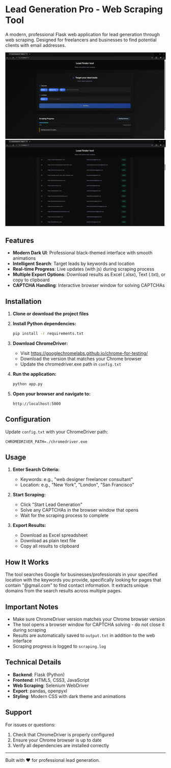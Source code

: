 # Lead Generation Pro - Web Scraping Tool

A modern, professional Flask web application for lead generation through web scraping. Designed for freelancers and businesses to find potential clients with email addresses.

![Searching page](imgs/1.png)
![Results page](imgs/2.png)

## Features

- **Modern Dark UI**: Professional black-themed interface with smooth animations
- **Intelligent Search**: Target leads by keywords and location
- **Real-time Progress**: Live updates (with js) during scraping process
- **Multiple Export Options**: Download results as Excel (.xlsx), Text (.txt), or copy to clipboard
- **CAPTCHA Handling**: Interactive browser window for solving CAPTCHAs

## Installation

1. **Clone or download the project files**

2. **Install Python dependencies:**
   ```bash
   pip install -r requirements.txt
   ```

3. **Download ChromeDriver:**
   - Visit https://googlechromelabs.github.io/chrome-for-testing/
   - Download the version that matches your Chrome browser
   - Update the chromedriver.exe path in `config.txt`

4. **Run the application:**
   ```bash
   python app.py
   ```

5. **Open your browser and navigate to:**
   ```
   http://localhost:5000
   ```

## Configuration

Update `config.txt` with your ChromeDriver path:
```
CHROMEDRIVER_PATH=./chromedriver.exe
```

## Usage

1. **Enter Search Criteria:**
   - Keywords: e.g., "web designer freelancer consultant"
   - Location: e.g., "New York", "London", "San Francisco"

2. **Start Scraping:**
   - Click "Start Lead Generation"
   - Solve any CAPTCHAs in the browser window that opens
   - Wait for the scraping process to complete

3. **Export Results:**
   - Download as Excel spreadsheet
   - Download as plain text file
   - Copy all results to clipboard

## How It Works

The tool searches Google for businesses/professionals in your specified location with the keywords you provide, specifically looking for pages that contain "@gmail.com" to find contact information. It extracts unique domains from the search results across multiple pages.

## Important Notes

- Make sure ChromeDriver version matches your Chrome browser version
- The tool opens a browser window for CAPTCHA solving - do not close it during scraping
- Results are automatically saved to `output.txt` in addition to the web interface
- Scraping progress is logged to `scraping.log`

## Technical Details

- **Backend**: Flask (Python)
- **Frontend**: HTML5, CSS3, JavaScript
- **Web Scraping**: Selenium WebDriver
- **Export**: pandas, openpyxl
- **Styling**: Modern CSS with dark theme and animations

## Support

For issues or questions:
1. Check that ChromeDriver is properly configured
2. Ensure your Chrome browser is up to date
3. Verify all dependencies are installed correctly

---

Built with ❤️ for professional lead generation.
